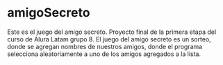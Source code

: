 # amigoSecreto
Este es el juego del amigo secreto. Proyecto final de la primera etapa del curso de Alura Latam grupo 8. El juego del amigo secreto es un sorteo, donde se agregan nombres de nuestros amigos, donde el programa selecciona aleatoriamente a uno de los amigos agregados a la lista.
